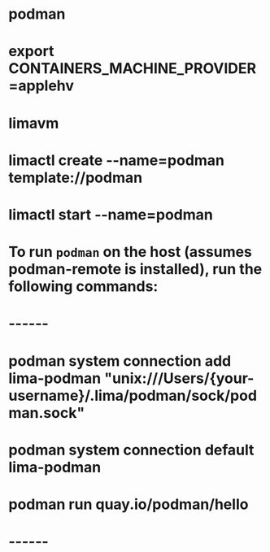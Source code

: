 # podman
# export CONTAINERS_MACHINE_PROVIDER=applehv 
# limavm
# limactl create --name=podman template://podman
# limactl start --name=podman
# To run `podman` on the host (assumes podman-remote is installed), run the following commands:
#   ------
#   podman system connection add lima-podman "unix:///Users/{your-username}/.lima/podman/sock/podman.sock"
#   podman system connection default lima-podman
#   podman run quay.io/podman/hello
#   ------
